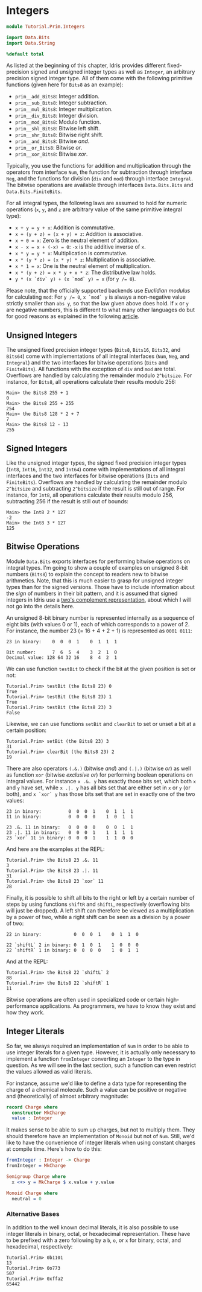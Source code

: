 # Integers

```idris
module Tutorial.Prim.Integers

import Data.Bits
import Data.String

%default total
```

As listed at the beginning of this chapter, Idris provides different fixed-precision signed and unsigned integer types as well as `Integer`, an arbitrary precision signed integer type. All of them come with the following primitive functions (given here for `Bits8` as an example):

- `prim__add_Bits8`: Integer addition.
- `prim__sub_Bits8`: Integer subtraction.
- `prim__mul_Bits8`: Integer multiplication.
- `prim__div_Bits8`: Integer division.
- `prim__mod_Bits8`: Modulo function.
- `prim__shl_Bits8`: Bitwise left shift.
- `prim__shr_Bits8`: Bitwise right shift.
- `prim__and_Bits8`: Bitwise *and*.
- `prim__or_Bits8`: Bitwise *or*.
- `prim__xor_Bits8`: Bitwise *xor*.

Typically, you use the functions for addition and multiplication through the operators from interface `Num`, the function for subtraction through interface `Neg`, and the functions for division (`div` and `mod`) through interface `Integral`. The bitwise operations are available through interfaces `Data.Bits.Bits` and `Data.Bits.FiniteBits`.

For all integral types, the following laws are assumed to hold for numeric operations (`x`, `y`, and `z` are arbitrary value of the same primitive integral type):

- `x + y = y + x`: Addition is commutative.
- `x + (y + z) = (x + y) + z`: Addition is associative.
- `x + 0 = x`: Zero is the neutral element of addition.
- `x - x = x + (-x) = 0`: `-x` is the additive inverse of `x`.
- `x * y = y * x`: Multiplication is commutative.
- `x * (y * z) = (x * y) * z`: Multiplication is associative.
- `x * 1 = x`: One is the neutral element of multiplication.
- `x * (y + z) = x * y + x * z`: The distributive law holds.
- `` y * (x `div` y) + (x `mod` y) = x `` (for `y /= 0`).

Please note, that the officially supported backends use *Euclidian modulus* for calculating `mod`: For `y /= 0`, `` x `mod` y `` is always a non-negative value strictly smaller than `abs y`, so that the law given above does hold. If `x` or `y` are negative numbers, this is different to what many other languages do but for good reasons as explained in the following [article](https://www.microsoft.com/en-us/research/publication/division-and-modulus-for-computer-scientists/).

## Unsigned Integers

The unsigned fixed precision integer types (`Bits8`, `Bits16`, `Bits32`, and `Bits64`) come with implementations of all integral interfaces (`Num`, `Neg`, and `Integral`) and the two interfaces for bitwise operations (`Bits` and `FiniteBits`). All functions with the exception of `div` and `mod` are total. Overflows are handled by calculating the remainder modulo `2^bitsize`. For instance, for `Bits8`, all operations calculate their results modulo 256:

```repl
Main> the Bits8 255 + 1
0
Main> the Bits8 255 + 255
254
Main> the Bits8 128 * 2 + 7
7
Main> the Bits8 12 - 13
255
```

## Signed Integers

Like the unsigned integer types, the signed fixed precision integer types (`Int8`, `Int16`, `Int32`, and `Int64`) come with implementations of all integral interfaces and the two interfaces for bitwise operations (`Bits` and `FiniteBits`). Overflows are handled by calculating the remainder modulo `2^bitsize` and subtracting `2^bitsize` if the result is still out of range. For instance, for `Int8`, all operations calculate their results modulo 256, subtracting 256 if the result is still out of bounds:

```repl
Main> the Int8 2 * 127
-2
Main> the Int8 3 * 127
125
```

## Bitwise Operations

Module `Data.Bits` exports interfaces for performing bitwise operations on integral types. I'm going to show a couple of examples on unsigned 8-bit numbers (`Bits8`) to explain the concept to readers new to bitwise arithmetics. Note, that this is much easier to grasp for unsigned integer types than for the signed versions. Those have to include information about the *sign* of numbers in their bit pattern, and it is assumed that signed integers in Idris use a [two's complement representation](https://en.wikipedia.org/wiki/Two%27s_complement), about which I will not go into the details here.

An unsigned 8-bit binary number is represented internally as a sequence of eight bits (with values 0 or 1), each of which corresponds to a power of 2. For instance, the number 23 (= 16 + 4 + 2 + 1) is represented as `0001 0111`:

```repl
23 in binary:    0  0  0  1    0  1  1  1

Bit number:      7  6  5  4    3  2  1  0
Decimal value: 128 64 32 16    8  4  2  1
```

We can use function `testBit` to check if the bit at the given position is set or not:

```repl
Tutorial.Prim> testBit (the Bits8 23) 0
True
Tutorial.Prim> testBit (the Bits8 23) 1
True
Tutorial.Prim> testBit (the Bits8 23) 3
False
```

Likewise, we can use functions `setBit` and `clearBit` to set or unset a bit at a certain position:

```repl
Tutorial.Prim> setBit (the Bits8 23) 3
31
Tutorial.Prim> clearBit (the Bits8 23) 2
19
```

There are also operators `(.&.)` (bitwise *and*) and `(.|.)` (bitwise *or*) as well as function `xor` (bitwise *exclusive or*) for performing boolean operations on integral values. For instance `x .&. y` has exactly those bits set, which both `x` and `y` have set, while `x .|. y` has all bits set that are either set in `x` or `y` (or both), and `` x `xor` y `` has those bits set that are set in exactly one of the two values:

```repl
23 in binary:          0  0  0  1    0  1  1  1
11 in binary:          0  0  0  0    1  0  1  1

23 .&. 11 in binary:   0  0  0  0    0  0  1  1
23 .|. 11 in binary:   0  0  0  1    1  1  1  1
23 `xor` 11 in binary: 0  0  0  1    1  1  0  0
```

And here are the examples at the REPL:

```repl
Tutorial.Prim> the Bits8 23 .&. 11
3
Tutorial.Prim> the Bits8 23 .|. 11
31
Tutorial.Prim> the Bits8 23 `xor` 11
28
```

Finally, it is possible to shift all bits to the right or left by a certain number of steps by using functions `shiftR` and `shiftL`, respectively (overflowing bits will just be dropped). A left shift can therefore be viewed as a multiplication by a power of two, while a right shift can be seen as a division by a power of two:

```repl
22 in binary:            0  0  0  1    0  1  1  0

22 `shiftL` 2 in binary: 0  1  0  1    1  0  0  0
22 `shiftR` 1 in binary: 0  0  0  0    1  0  1  1
```

And at the REPL:

```repl
Tutorial.Prim> the Bits8 22 `shiftL` 2
88
Tutorial.Prim> the Bits8 22 `shiftR` 1
11
```

Bitwise operations are often used in specialized code or certain high-performance applications. As programmers, we have to know they exist and how they work.

## Integer Literals

So far, we always required an implementation of `Num` in order to be able to use integer literals for a given type. However, it is actually only necessary to implement a function `fromInteger` converting an `Integer` to the type in question. As we will see in the last section, such a function can even restrict the values allowed as valid literals.

For instance, assume we'd like to define a data type for representing the charge of a chemical molecule. Such a value can be positive or negative and (theoretically) of almost arbitrary magnitude:

```idris
record Charge where
  constructor MkCharge
  value : Integer
```

It makes sense to be able to sum up charges, but not to multiply them. They should therefore have an implementation of `Monoid` but not of `Num`. Still, we'd like to have the convenience of integer literals when using constant charges at compile time. Here's how to do this:

```idris
fromInteger : Integer -> Charge
fromInteger = MkCharge

Semigroup Charge where
  x <+> y = MkCharge $ x.value + y.value

Monoid Charge where
  neutral = 0
```

### Alternative Bases

In addition to the well known decimal literals, it is also possible to use integer literals in binary, octal, or hexadecimal representation. These have to be prefixed with a zero following by a `b`, `o`, or `x` for binary, octal, and hexadecimal, respectively:

```repl
Tutorial.Prim> 0b1101
13
Tutorial.Prim> 0o773
507
Tutorial.Prim> 0xffa2
65442
```

<!-- vi: filetype=idris2:syntax=markdown
-->
